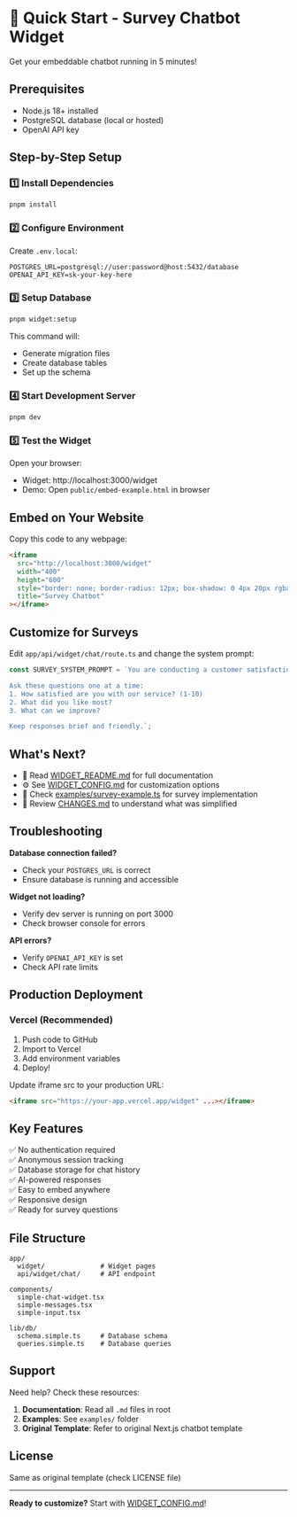# 🚀 Quick Start - Survey Chatbot Widget

Get your embeddable chatbot running in 5 minutes!

## Prerequisites

- Node.js 18+ installed
- PostgreSQL database (local or hosted)
- OpenAI API key

## Step-by-Step Setup

### 1️⃣ Install Dependencies

```bash
pnpm install
```

### 2️⃣ Configure Environment

Create `.env.local`:

```env
POSTGRES_URL=postgresql://user:password@host:5432/database
OPENAI_API_KEY=sk-your-key-here
```

### 3️⃣ Setup Database

```bash
pnpm widget:setup
```

This command will:
- Generate migration files
- Create database tables
- Set up the schema

### 4️⃣ Start Development Server

```bash
pnpm dev
```

### 5️⃣ Test the Widget

Open your browser:
- Widget: http://localhost:3000/widget
- Demo: Open `public/embed-example.html` in browser

## Embed on Your Website

Copy this code to any webpage:

```html
<iframe 
  src="http://localhost:3000/widget"
  width="400"
  height="600"
  style="border: none; border-radius: 12px; box-shadow: 0 4px 20px rgba(0,0,0,0.15);"
  title="Survey Chatbot"
></iframe>
```

## Customize for Surveys

Edit `app/api/widget/chat/route.ts` and change the system prompt:

```typescript
const SURVEY_SYSTEM_PROMPT = `You are conducting a customer satisfaction survey.

Ask these questions one at a time:
1. How satisfied are you with our service? (1-10)
2. What did you like most?
3. What can we improve?

Keep responses brief and friendly.`;
```

## What's Next?

- 📖 Read [WIDGET_README.md](WIDGET_README.md) for full documentation
- ⚙️ See [WIDGET_CONFIG.md](WIDGET_CONFIG.md) for customization options
- 📝 Check [examples/survey-example.ts](examples/survey-example.ts) for survey implementation
- 🔄 Review [CHANGES.md](CHANGES.md) to understand what was simplified

## Troubleshooting

**Database connection failed?**
- Check your `POSTGRES_URL` is correct
- Ensure database is running and accessible

**Widget not loading?**
- Verify dev server is running on port 3000
- Check browser console for errors

**API errors?**
- Verify `OPENAI_API_KEY` is set
- Check API rate limits

## Production Deployment

### Vercel (Recommended)

1. Push code to GitHub
2. Import to Vercel
3. Add environment variables
4. Deploy!

Update iframe src to your production URL:
```html
<iframe src="https://your-app.vercel.app/widget" ...></iframe>
```

## Key Features

✅ No authentication required  
✅ Anonymous session tracking  
✅ Database storage for chat history  
✅ AI-powered responses  
✅ Easy to embed anywhere  
✅ Responsive design  
✅ Ready for survey questions  

## File Structure

```
app/
  widget/              # Widget pages
  api/widget/chat/     # API endpoint

components/
  simple-chat-widget.tsx
  simple-messages.tsx
  simple-input.tsx

lib/db/
  schema.simple.ts     # Database schema
  queries.simple.ts    # Database queries
```

## Support

Need help? Check these resources:

1. **Documentation**: Read all `.md` files in root
2. **Examples**: See `examples/` folder
3. **Original Template**: Refer to original Next.js chatbot template

## License

Same as original template (check LICENSE file)

---

**Ready to customize?** Start with [WIDGET_CONFIG.md](WIDGET_CONFIG.md)!
